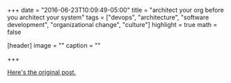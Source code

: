 +++
date = "2016-06-23T10:09:49-05:00"
title = "architect your org before you architect your system"
tags = ["devops", "architecture", "software development", "organizational change", "culture"]
highlight = true
math = false

[header]
  image = ""
  caption = ""

+++

[Here's the original post.](https://medium.com/@barkerd427/architect-your-org-before-you-architect-your-system-3a0a8f4db3a6)
